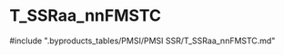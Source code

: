 # T_SSRaa_nnFMSTC

<!-- ATTENTION : Ne pas supprimer ou modifier la ligne ci-dessous -->
#include ".byproducts_tables/PMSI/PMSI SSR/T_SSRaa_nnFMSTC.md"
<!-- ATTENTION : Ne pas supprimer ou modifier la ligne ci-dessus -->
